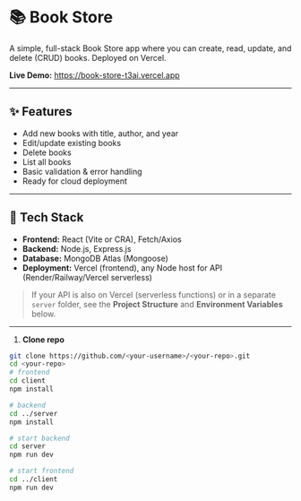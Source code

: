 # 📚 Book Store

A simple, full-stack Book Store app where you can create, read, update, and delete (CRUD) books. Deployed on Vercel.

**Live Demo:** https://book-store-t3ai.vercel.app

---

## ✨ Features

- Add new books with title, author, and year
- Edit/update existing books
- Delete books
- List all books
- Basic validation & error handling
- Ready for cloud deployment

---

## 🧰 Tech Stack

- **Frontend:** React (Vite or CRA), Fetch/Axios
- **Backend:** Node.js, Express.js
- **Database:** MongoDB Atlas (Mongoose)
- **Deployment:** Vercel (frontend), any Node host for API (Render/Railway/Vercel serverless)

> If your API is also on Vercel (serverless functions) or in a separate `server` folder, see the **Project Structure** and **Environment Variables** below.

---
1. **Clone repo**
```bash
git clone https://github.com/<your-username>/<your-repo>.git
cd <your-repo>
# frontend
cd client
npm install

# backend
cd ../server
npm install

# start backend
cd server
npm run dev

# start frontend
cd ../client
npm run dev


